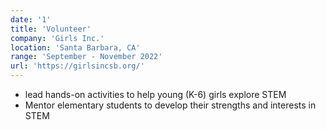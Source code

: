 ```yaml
---
date: '1'
title: 'Volunteer'
company: 'Girls Inc.'
location: 'Santa Barbara, CA'
range: 'September - November 2022'
url: 'https://girlsincsb.org/'
---
```


- lead hands-on activities to help young (K-6) girls explore STEM
- Mentor elementary students to develop their strengths and interests in STEM
